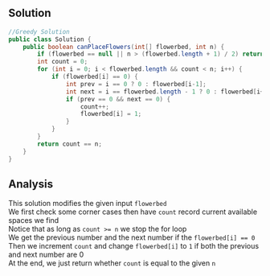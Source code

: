 ## Solution 
```java
//Greedy Solution  
public class Solution {
    public boolean canPlaceFlowers(int[] flowerbed, int n) {
        if (flowerbed == null || n > (flowerbed.length + 1) / 2) return false;
        int count = 0;
        for (int i = 0; i < flowerbed.length && count < n; i++) {
            if (flowerbed[i] == 0) {
                int prev = i == 0 ? 0 : flowerbed[i-1];
                int next = i == flowerbed.length - 1 ? 0 : flowerbed[i+1];
                if (prev == 0 && next == 0) {
                    count++;
                    flowerbed[i] = 1;
                }
            }
        }
        return count == n;
    }
}
```

## Analysis 
This solution modifies the given input `flowerbed`  
We first check some corner cases then have `count` record current available spaces we find  
Notice that as long as `count >= n` we stop the for loop  
We get the previous number and the next number if the `flowerbed[i] == 0`  
Then we increment `count` and change `flowerbed[i]` to `1` if both the previous and next number are 0  
At the end, we just return whether `count` is equal to the given `n`  
 